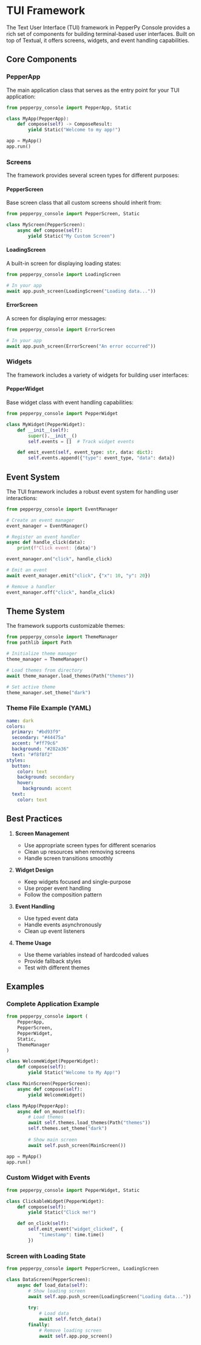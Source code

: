 # TUI Framework

The Text User Interface (TUI) framework in PepperPy Console provides a rich set of components for building terminal-based user interfaces. Built on top of Textual, it offers screens, widgets, and event handling capabilities.

## Core Components

### PepperApp

The main application class that serves as the entry point for your TUI application:

```python
from pepperpy_console import PepperApp, Static

class MyApp(PepperApp):
    def compose(self) -> ComposeResult:
        yield Static("Welcome to my app!")

app = MyApp()
app.run()
```

### Screens

The framework provides several screen types for different purposes:

#### PepperScreen

Base screen class that all custom screens should inherit from:

```python
from pepperpy_console import PepperScreen, Static

class MyScreen(PepperScreen):
    async def compose(self):
        yield Static("My Custom Screen")
```

#### LoadingScreen

A built-in screen for displaying loading states:

```python
from pepperpy_console import LoadingScreen

# In your app
await app.push_screen(LoadingScreen("Loading data..."))
```

#### ErrorScreen

A screen for displaying error messages:

```python
from pepperpy_console import ErrorScreen

# In your app
await app.push_screen(ErrorScreen("An error occurred"))
```

### Widgets

The framework includes a variety of widgets for building user interfaces:

#### PepperWidget

Base widget class with event handling capabilities:

```python
from pepperpy_console import PepperWidget

class MyWidget(PepperWidget):
    def __init__(self):
        super().__init__()
        self.events = []  # Track widget events

    def emit_event(self, event_type: str, data: dict):
        self.events.append({"type": event_type, "data": data})
```

## Event System

The TUI framework includes a robust event system for handling user interactions:

```python
from pepperpy_console import EventManager

# Create an event manager
event_manager = EventManager()

# Register an event handler
async def handle_click(data):
    print(f"Click event: {data}")

event_manager.on("click", handle_click)

# Emit an event
await event_manager.emit("click", {"x": 10, "y": 20})

# Remove a handler
event_manager.off("click", handle_click)
```

## Theme System

The framework supports customizable themes:

```python
from pepperpy_console import ThemeManager
from pathlib import Path

# Initialize theme manager
theme_manager = ThemeManager()

# Load themes from directory
await theme_manager.load_themes(Path("themes"))

# Set active theme
theme_manager.set_theme("dark")
```

### Theme File Example (YAML)

```yaml
name: dark
colors:
  primary: "#bd93f9"
  secondary: "#44475a"
  accent: "#ff79c6"
  background: "#282a36"
  text: "#f8f8f2"
styles:
  button:
    color: text
    background: secondary
    hover:
      background: accent
  text:
    color: text
```

## Best Practices

1. **Screen Management**
   - Use appropriate screen types for different scenarios
   - Clean up resources when removing screens
   - Handle screen transitions smoothly

2. **Widget Design**
   - Keep widgets focused and single-purpose
   - Use proper event handling
   - Follow the composition pattern

3. **Event Handling**
   - Use typed event data
   - Handle events asynchronously
   - Clean up event listeners

4. **Theme Usage**
   - Use theme variables instead of hardcoded values
   - Provide fallback styles
   - Test with different themes

## Examples

### Complete Application Example

```python
from pepperpy_console import (
    PepperApp,
    PepperScreen,
    PepperWidget,
    Static,
    ThemeManager
)

class WelcomeWidget(PepperWidget):
    def compose(self):
        yield Static("Welcome to My App!")

class MainScreen(PepperScreen):
    async def compose(self):
        yield WelcomeWidget()

class MyApp(PepperApp):
    async def on_mount(self):
        # Load themes
        await self.themes.load_themes(Path("themes"))
        self.themes.set_theme("dark")
        
        # Show main screen
        await self.push_screen(MainScreen())

app = MyApp()
app.run()
```

### Custom Widget with Events

```python
from pepperpy_console import PepperWidget, Static

class ClickableWidget(PepperWidget):
    def compose(self):
        yield Static("Click me!")

    def on_click(self):
        self.emit_event("widget_clicked", {
            "timestamp": time.time()
        })
```

### Screen with Loading State

```python
from pepperpy_console import PepperScreen, LoadingScreen

class DataScreen(PepperScreen):
    async def load_data(self):
        # Show loading screen
        await self.app.push_screen(LoadingScreen("Loading data..."))
        
        try:
            # Load data
            await self.fetch_data()
        finally:
            # Remove loading screen
            await self.app.pop_screen()
``` 